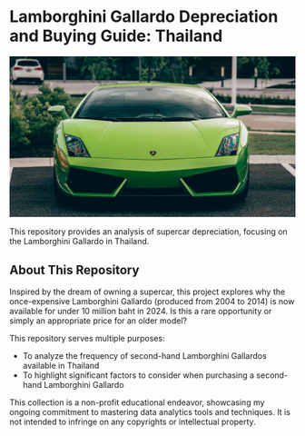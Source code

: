 # Lamborghini Gallardo Depreciation and Buying Guide: Thailand
<img src='./src/Gallado.jpg'>

This repository provides an analysis of supercar depreciation, focusing on the Lamborghini Gallardo in Thailand.

## About This Repository
Inspired by the dream of owning a supercar, this project explores why the once-expensive Lamborghini Gallardo (produced from 2004 to 2014) is now available for under 10 million baht in 2024. Is this a rare opportunity or simply an appropriate price for an older model?

This repository serves multiple purposes:
- To analyze the frequency of second-hand Lamborghini Gallardos available in Thailand
- To highlight significant factors to consider when purchasing a second-hand Lamborghini Gallardo

This collection is a non-profit educational endeavor, showcasing my ongoing commitment to mastering data analytics tools and techniques. It is not intended to infringe on any copyrights or intellectual property.
